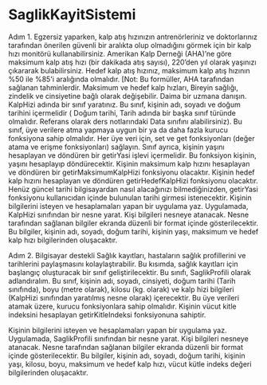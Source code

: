 # SaglikKayitSistemi

Adım 1. Egzersiz yaparken, kalp atış hızınızın antrenörleriniz ve doktorlarınız tarafından önerilen
güvenli bir aralıkta olup olmadığını görmek için bir kalp hızı monitörü kullanabilirsiniz. Amerikan
Kalp Derneği (AHA)’ne göre maksimum kalp atış hızı (bir dakikada atış sayısı), 220’den yıl olarak
yaşınızı çıkararak bulabilirsiniz. Hedef kalp atış hızınız, maksimum kalp atış hızının %50 ile %85'i
aralığında olmalıdır. [Not: Bu formüller, AHA tarafından sağlanan tahminlerdir. Maksimum ve
hedef kalp hızları, Bireyin sağlığı, zindelik ve cinsiyetine bağlı olarak değişebilir. Daima bir
uzmana danışın. KalpHizi adında bir sınıf yaratınız. Bu sınıf, kişinin adı, soyadı ve doğum
tarihini içermelidir ( Doğum tarihi, Tarih adında bir başka sınıf türünde olmalıdır. Referans
olarak ders notlarındaki Data sınıfını alabilirsiniz). Bu sınıf, üye verilere atma yapmaya uygun bir
ya da daha fazla kurucu fonksiyona sahip olmalıdır. Her üye veri için, set ve get fonksiyonları
(değer atama ve erişme fonksiyonları) sağlayın. Sınıf ayrıca, kişinin yaşını hesaplayan ve döndüren
bir getirYasi işlevi içermelidir. Bu fonksiyon kişinin, yaşını hesaplayıp döndürecektir. Kişinin
maksimum kalp hızını hesaplayan ve döndüren bir getirMaksimumKalpHizi fonksiyonu
olacaktır. Kişinin hedef kalp hızını hesaplayan ve döndüren getirHedefKalpHizi fonksiyonu
olacaktır. Henüz güncel tarihi bilgisayardan nasıl alacağınızı bilmediğinizden, getirYasi
fonksiyonu kullanıcıdan içinde bulunulan tarihi girmesi istenecektir.
Kişinin bilgilerini isteyen ve hesaplamaları yapan bir uygulama yaz. Uygulamada,
KalpHizi sınıfından bir nesne yarat. Kişi bilgileri nesneye atanacak. Nesne tarafından sağlanan
bilgiler ekranda düzenli bir format içinde gösterilecektir. Bu bilgiler, kişinin adı, soyadı, doğum
tarihi, kişinin yaşı, maksimum ve hedef kalp hızı bilgilerinden oluşacaktır.

Adım 2. Bilgisayar destekli Sağlık kayıtları, hastaların sağlık profillerini ve tarihlerini
paylaşmasını kolaylaştırabilir. Bu kısımda, sağlık kayıtları için başlangıç oluşturacak bir sınıf
geliştirilecektir. Bu sınıfı, SaglikProfili olarak adlandıralım. Bu sınıf, kişinin adı, soyadı,
cinsiyeti, doğum tarihi (Tarih sınıfında), boyu (metre olarak), kilosu (kg. olarak) ve kalp hizi
bilgileri (KalpHizi sınıfından yaratılmış nesne olarak) içerecektir. Bu üye verileri atamak üzere,
kurucu fonksiyonlara sahip olmalıdır. Kişinin vücut kitle indeksini hesaplayan getirKitleIndeksi fonksiyonuna sahiptir.

Kişinin bilgilerini isteyen ve hesaplamaları yapan bir uygulama yaz. Uygulamada,
SaglikProfili sınıfından bir nesne yarat. Kişi bilgileri nesneye atanacak. Nesne tarafından
sağlanan bilgiler ekranda düzenli bir format içinde gösterilecektir. Bu bilgiler, kişinin adı, soyadı,
doğum tarihi, kişinin yaşı, kilosu, boyu, maksimum ve hedef kalp hızı, vücut kütle indeks değeri
bilgilerinden oluşacaktır.
